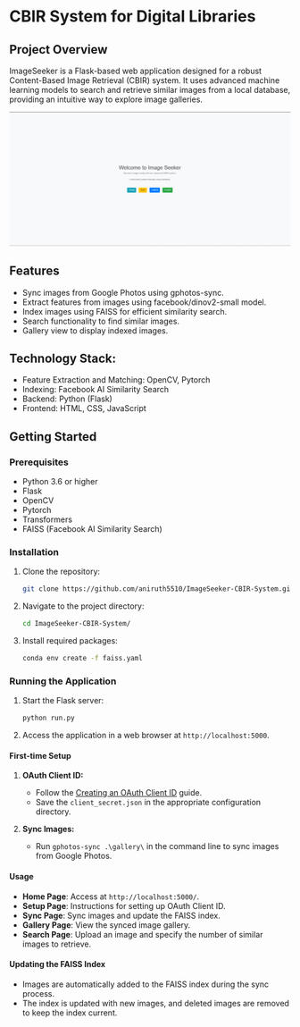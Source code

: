 # CBIR System for Digital Libraries

## Project Overview

ImageSeeker is a Flask-based web application designed for a robust Content-Based Image Retrieval (CBIR) system. It uses advanced machine learning models to search and retrieve similar images from a local database, providing an intuitive way to explore image galleries.

![Alt text](image.png)

## Features

- Sync images from Google Photos using gphotos-sync.
- Extract features from images using facebook/dinov2-small model.
- Index images using FAISS for efficient similarity search.
- Search functionality to find similar images.
- Gallery view to display indexed images.

## Technology Stack:

- Feature Extraction and Matching: OpenCV, Pytorch
- Indexing: Facebook AI Similarity Search
- Backend: Python (Flask)
- Frontend: HTML, CSS, JavaScript

## Getting Started

### Prerequisites

- Python 3.6 or higher
- Flask
- OpenCV
- Pytorch
- Transformers
- FAISS (Facebook AI Similarity Search)

### Installation

1. Clone the repository:

   ```bash
   git clone https://github.com/aniruth5510/ImageSeeker-CBIR-System.git
   ```

2. Navigate to the project directory:

   ```bash
   cd ImageSeeker-CBIR-System/
   ```

3. Install required packages:

   ```bash
   conda env create -f faiss.yaml
   ```

### Running the Application

1. Start the Flask server:

   ```bash
   python run.py
   ```

2. Access the application in a web browser at `http://localhost:5000`.

#### First-time Setup

1. **OAuth Client ID:**
   - Follow the [Creating an OAuth Client ID](https://gilesknap.github.io/gphotos-sync/main/tutorials/oauth2.html#client-id) guide.
   - Save the `client_secret.json` in the appropriate configuration directory.

2. **Sync Images:**
   - Run `gphotos-sync .\gallery\` in the command line to sync images from Google Photos.

#### Usage

- **Home Page**: Access at `http://localhost:5000/`.
- **Setup Page**: Instructions for setting up OAuth Client ID.
- **Sync Page**: Sync images and update the FAISS index.
- **Gallery Page**: View the synced image gallery.
- **Search Page**: Upload an image and specify the number of similar images to retrieve.

#### Updating the FAISS Index

- Images are automatically added to the FAISS index during the sync process.
- The index is updated with new images, and deleted images are removed to keep the index current.
